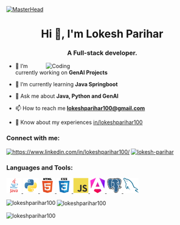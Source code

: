 [![MasterHead](/images/fullstackdeveloper.gif)](https://www.linkedin.com/in/lokeshparihar100)
<h1 align="center">Hi 👋, I'm Lokesh Parihar</h1>
<h3 align="center">A Full-stack developer.</h3>
<img align ="right" alt = "Coding" width="400" src = "https://c.tenor.com/bQCwwu0yF90AAAAi/developer-workstation.gif">

- 🔭 I’m currently working on **GenAI Projects**

- 🌱 I’m currently learning **Java Springboot**

- 💬 Ask me about **Java, Python and GenAI**

- 📫 How to reach me **lokeshparihar100@gmail.com**

- 📄 Know about my experiences [in/lokeshparihar100](https://www.linkedin.com/in/lokeshparihar100)



<h3 align="left">Connect with me:</h3>
<p align="left">
  <a href="https://www.linkedin.com/in/lokeshparihar100/" target="blank"><img align="center" src="https://raw.githubusercontent.com/rahuldkjain/github-profile-readme-generator/master/src/images/icons/Social/linked-in-alt.svg" alt="https://www.linkedin.com/in/lokeshparihar100/" height="30" width="40" /></a>
  <a href="https://x.com/lokesh_parihar" target="blank"><img align="center" src="https://raw.githubusercontent.com/rahuldkjain/github-profile-readme-generator/master/src/images/icons/Social/twitter.svg" alt="lokesh-parihar" height="30" width="40" /></a>
</p>

<h3 align="left">Languages and Tools:</h3>
<p align="left"> 
  <a href="https://java.com" target="_blank" rel="noreferrer"> 
    <img src="https://raw.githubusercontent.com/devicons/devicon/master/icons/java/java-original-wordmark.svg" alt="java" width="40" height="40"/> </a> 
  <a href="https://www.python.org/" target="_blank" rel="noreferrer"> 
    <img src="https://raw.githubusercontent.com/devicons/devicon/master/icons/python/python-original.svg" alt="python" width="40" height="40"/> </a>
  <a href="https://www.w3schools.com/html/" target="_blank" rel="noreferrer"> 
    <img src="https://raw.githubusercontent.com/devicons/devicon/master/icons/html5/html5-original-wordmark.svg" alt="html5" width="40" height="40"/> </a>
  <a href="https://www.w3schools.com/css/" target="_blank" rel="noreferrer"> 
    <img src="https://raw.githubusercontent.com/devicons/devicon/master/icons/css3/css3-original-wordmark.svg" alt="css3" width="40" height="40"/> </a>
  <a href="https://www.w3schools.com/js/" target="_blank" rel="noreferrer"> 
    <img src="https://raw.githubusercontent.com/devicons/devicon/master/icons/javascript/javascript-original.svg" alt="javascript" width="40" height="40"/> </a> 
  <a href="https://angular.dev/" target="_blank" rel="noreferrer"> 
    <img src="https://raw.githubusercontent.com/devicons/devicon/master/icons/angular/angular-original.svg" alt="angular" width="40" height="40"/> </a> 
  <a href="https://www.postgresql.org/" target="_blank" rel="noreferrer"> 
    <img src="https://raw.githubusercontent.com/devicons/devicon/master/icons/postgresql/postgresql-original.svg" alt="postgresql" width="40" height="40"/> </a>
  <a href="https://mysql.com/" target="_blank" rel="noreferrer"> 
    <img src="https://raw.githubusercontent.com/devicons/devicon/master/icons/mysql/mysql-original.svg" alt="mysql" width="40" height="40"/> </a>
</p>

<p><img align="left" src="https://github-readme-stats.vercel.app/api/top-langs?username=lokeshparihar100&show_icons=true&locale=en&layout=compact" alt="lokeshparihar100" /></p>

<p>&nbsp;<img align="center" src="https://github-readme-stats.vercel.app/api?username=lokeshparihar100&show_icons=true&locale=en" alt="lokeshparihar100" /></p>

<p><img align="center" src="https://github-readme-streak-stats.herokuapp.com/?user=lokeshparihar100&" alt="lokeshparihar100" /></p>
